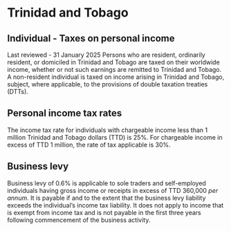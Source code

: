 # Trinidad and Tobago
## Individual - Taxes on personal income
Last reviewed - 31 January 2025
Persons who are resident, ordinarily resident, or domiciled in Trinidad and Tobago are taxed on their worldwide income, whether or not such earnings are remitted to Trinidad and Tobago. A non-resident individual is taxed on income arising in Trinidad and Tobago, subject, where applicable, to the provisions of double taxation treaties (DTTs).
## Personal income tax rates
The income tax rate for individuals with chargeable income less than 1 million Trinidad and Tobago dollars (TTD) is 25%. For chargeable income in excess of TTD 1 million, the rate of tax applicable is 30%.
## Business levy
Business levy of 0.6% is applicable to sole traders and self-employed individuals having gross income or receipts in excess of TTD 360,000 _per annum_. It is payable if and to the extent that the business levy liability exceeds the individual’s income tax liability. It does not apply to income that is exempt from income tax and is not payable in the first three years following commencement of the business activity.

